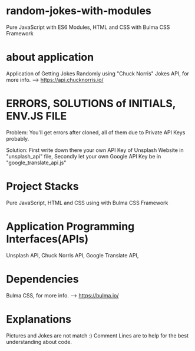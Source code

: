 # random-jokes-with-modules

Pure JavaScript with ES6 Modules, HTML and CSS with Bulma CSS Framework

# about application

Application of Getting Jokes Randomly using "Chuck Norris" Jokes API, for more info. --> https://api.chucknorris.io/

# ERRORS, SOLUTIONS of INITIALS, ENV.JS FILE

Problem: You'll get errors after cloned, all of them due to Private API Keys probably.

Solution: First write down there your own API Key of Unsplash Website in "unsplash_api" file,
Secondly let your own Google API Key be in "google_translate_api.js"

# Project Stacks

Pure JavaScript, HTML and CSS using with Bulma CSS Framework

# Application Programming Interfaces(APIs)

Unsplash API,
Chuck Norris API,
Google Translate API,

# Dependencies

Bulma CSS, for more info. --> https://bulma.io/

# Explanations

Pictures and Jokes are not match :)
Comment Lines are to help for the best understanding about code.
